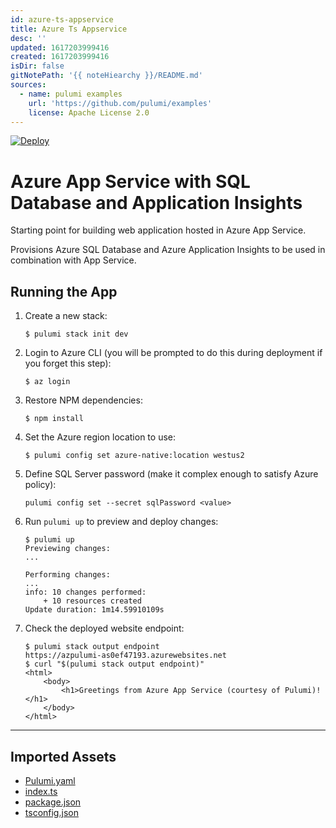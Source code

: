 ```yaml
---
id: azure-ts-appservice
title: Azure Ts Appservice
desc: ''
updated: 1617203999416
created: 1617203999416
isDir: false
gitNotePath: '{{ noteHiearchy }}/README.md'
sources:
  - name: pulumi examples
    url: 'https://github.com/pulumi/examples'
    license: Apache License 2.0
---
```

[![Deploy](https://get.pulumi.com/new/button.svg)](https://app.pulumi.com/new)

# Azure App Service with SQL Database and Application Insights

Starting point for building web application hosted in Azure App Service.

Provisions Azure SQL Database and Azure Application Insights to be used in combination
with App Service.

## Running the App

1. Create a new stack:

   ```
   $ pulumi stack init dev
   ```

2. Login to Azure CLI (you will be prompted to do this during deployment if you forget this step):

   ```
   $ az login
   ```

3. Restore NPM dependencies:

   ```
   $ npm install
   ```

4. Set the Azure region location to use:

   ```
   $ pulumi config set azure-native:location westus2
   ```

5. Define SQL Server password (make it complex enough to satisfy Azure policy):

   ```
   pulumi config set --secret sqlPassword <value>
   ```

6. Run `pulumi up` to preview and deploy changes:

   ```
   $ pulumi up
   Previewing changes:
   ...

   Performing changes:
   ...
   info: 10 changes performed:
       + 10 resources created
   Update duration: 1m14.59910109s
   ```

7. Check the deployed website endpoint:

   ```
   $ pulumi stack output endpoint
   https://azpulumi-as0ef47193.azurewebsites.net
   $ curl "$(pulumi stack output endpoint)"
   <html>
       <body>
           <h1>Greetings from Azure App Service (courtesy of Pulumi)!</h1>
       </body>
   </html>
   ```

* * *

## Imported Assets

- [Pulumi.yaml](/assets/pulumi.yaml)
- [index.ts](/assets/index.ts)
- [package.json](/assets/package.json)
- [tsconfig.json](/assets/tsconfig.json)

